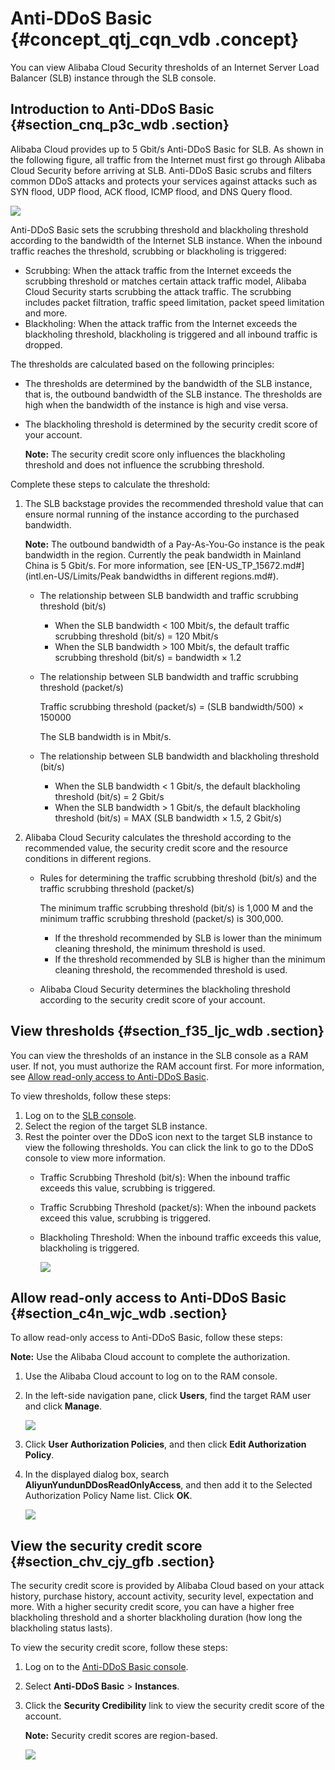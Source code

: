 # Anti-DDoS Basic {#concept_qtj_cqn_vdb .concept}

You can view Alibaba Cloud Security thresholds of an Internet Server Load Balancer \(SLB\) instance through the SLB console.

## Introduction to Anti-DDoS Basic {#section_cnq_p3c_wdb .section}

Alibaba Cloud provides up to 5 Gbit/s Anti-DDoS Basic for SLB. As shown in the following figure, all traffic from the Internet must first go through Alibaba Cloud Security before arriving at SLB. Anti-DDoS Basic scrubs and filters common DDoS attacks and protects your services against attacks such as SYN flood, UDP flood, ACK flood, ICMP flood, and DNS Query flood.

![](../DNSLB11827830/images/2870_en-US.jpeg)

Anti-DDoS Basic sets the scrubbing threshold and blackholing threshold according to the bandwidth of the Internet SLB instance. When the inbound traffic reaches the threshold, scrubbing or blackholing is triggered:

-   Scrubbing: When the attack traffic from the Internet exceeds the scrubbing threshold or matches certain attack traffic model, Alibaba Cloud Security starts scrubbing the attack traffic. The scrubbing includes packet filtration, traffic speed limitation, packet speed limitation and more.
-   Blackholing: When the attack traffic from the Internet exceeds the blackholing threshold, blackholing is triggered and all inbound traffic is dropped.

The thresholds are calculated based on the following principles:

-   The thresholds are determined by the bandwidth of the SLB instance, that is, the outbound bandwidth of the SLB instance. The thresholds are high when the bandwidth of the instance is high and vise versa.
-   The blackholing threshold is determined by the security credit score of your account.

    **Note:** The security credit score only influences the blackholing threshold and does not influence the scrubbing threshold.


Complete these steps to calculate the threshold:

1.  The SLB backstage provides the recommended threshold value that can ensure normal running of the instance according to the purchased bandwidth.

    **Note:** The outbound bandwidth of a Pay-As-You-Go instance is the peak bandwidth in the region. Currently the peak bandwidth in Mainland China is 5 Gbit/s. For more information, see [EN-US\_TP\_15672.md\#](intl.en-US/Limits/Peak bandwidths in different regions.md#).

    -   The relationship between SLB bandwidth and traffic scrubbing threshold \(bit/s\)
        -   When the SLB bandwidth < 100 Mbit/s, the default traffic scrubbing threshold \(bit/s\) = 120 Mbit/s
        -   When the SLB bandwidth \> 100 Mbit/s, the default traffic scrubbing threshold \(bit/s\) = bandwidth × 1.2
    -   The relationship between SLB bandwidth and traffic scrubbing threshold \(packet/s\)

        Traffic scrubbing threshold \(packet/s\) = \(SLB bandwidth/500\) × 150000

        The SLB bandwidth is in Mbit/s.

    -   The relationship between SLB bandwidth and blackholing threshold \(bit/s\)
        -   When the SLB bandwidth < 1 Gbit/s, the default blackholing threshold \(bit/s\) = 2 Gbit/s
        -   When the SLB bandwidth \> 1 Gbit/s, the default blackholing threshold \(bit/s\) = MAX \(SLB bandwidth × 1.5, 2 Gbit/s\)
2.  Alibaba Cloud Security calculates the threshold according to the recommended value, the security credit score and the resource conditions in different regions.
    -   Rules for determining the traffic scrubbing threshold \(bit/s\) and the traffic scrubbing threshold \(packet/s\)

        The minimum traffic scrubbing threshold \(bit/s\) is 1,000 M and the minimum traffic scrubbing threshold \(packet/s\) is 300,000.

        -   If the threshold recommended by SLB is lower than the minimum cleaning threshold, the minimum threshold is used.
        -   If the threshold recommended by SLB is higher than the minimum cleaning threshold, the recommended threshold is used.
    -   Alibaba Cloud Security determines the blackholing threshold according to the security credit score of your account.

## View thresholds {#section_f35_ljc_wdb .section}

You can view the thresholds of an instance in the SLB console as a RAM user. If not, you must authorize the RAM account first. For more information, see [Allow read-only access to Anti-DDoS Basic](#section_c4n_wjc_wdb).

To view thresholds, follow these steps:

1.  Log on to the [SLB console](https://slb.console.aliyun.com/).
2.  Select the region of the target SLB instance.
3.  Rest the pointer over the DDoS icon next to the target SLB instance to view the following thresholds. You can click the link to go to the DDoS console to view more information.
    -   Traffic Scrubbing Threshold \(bit/s\): When the inbound traffic exceeds this value, scrubbing is triggered.
    -   Traffic Scrubbing Threshold \(packet/s\): When the inbound packets exceed this value, scrubbing is triggered.
    -   Blackholing Threshold: When the inbound traffic exceeds this value, blackholing is triggered.

        ![](http://static-aliyun-doc.oss-cn-hangzhou.aliyuncs.com/assets/img/15694/15601528747339_en-US.png)


## Allow read-only access to Anti-DDoS Basic {#section_c4n_wjc_wdb .section}

To allow read-only access to Anti-DDoS Basic, follow these steps:

**Note:** Use the Alibaba Cloud account to complete the authorization.

1.  Use the Alibaba Cloud account to log on to the RAM console.
2.  In the left-side navigation pane, click **Users**, find the target RAM user and click **Manage**.

    ![](http://static-aliyun-doc.oss-cn-hangzhou.aliyuncs.com/assets/img/4157/15601528742872_en-US.png)

3.  Click **User Authorization Policies**, and then click **Edit Authorization Policy**.
4.  In the displayed dialog box, search **AliyunYundunDDosReadOnlyAccess**, and then add it to the Selected Authorization Policy Name list. Click **OK**.

    ![](http://static-aliyun-doc.oss-cn-hangzhou.aliyuncs.com/assets/img/4157/15601528752873_en-US.png)


## View the security credit score {#section_chv_cjy_gfb .section}

The security credit score is provided by Alibaba Cloud based on your attack history, purchase history, account activity, security level, expectation and more. With a higher security credit score, you can have a higher free blackholing threshold and a shorter blackholing duration \(how long the blackholing status lasts\).

To view the security credit score, follow these steps:

1.  Log on to the [Anti-DDoS Basic console](https://yundun.console.aliyun.com/?p=ddosnext#/instance/cn-hangzhou).
2.  Select **Anti-DDoS Basic** \> **Instances**.
3.  Click the **Security Credibility** link to view the security credit score of the account.

    **Note:** Security credit scores are region-based.

    ![](http://static-aliyun-doc.oss-cn-hangzhou.aliyuncs.com/assets/img/15694/156015287512959_en-US.png)


